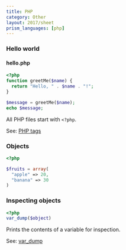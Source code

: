 ```yaml
---
title: PHP
category: Other
layout: 2017/sheet
prism_languages: [php]
---
```


### Hello world

#### hello.php

```php
<?php
function greetMe($name) {
  return "Hello, " . $name . "!";
}

$message = greetMe($name);
echo $message;
```

All PHP files start with `<?php`.

See: [PHP tags](http://php.net/manual/en/language.basic-syntax.phptags.php)

### Objects

```php
<?php

$fruits = array(
  "apple" => 20,
  "banana" => 30
)
```

### Inspecting objects

```php
<?php
var_dump($object)
```

Prints the contents of a variable for inspection.

See: [var_dump](http://php.net/var_dump)
